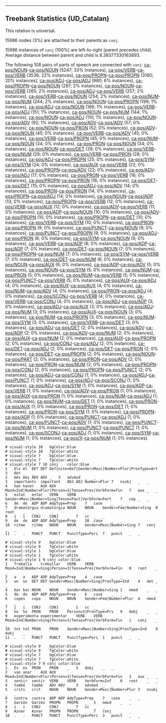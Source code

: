 

--------------------------------------------------------------------------------

## Treebank Statistics (UD_Catalan)

This relation is universal.

15986 nodes (3%) are attached to their parents as `conj`.

15986 instances of `conj` (100%) are left-to-right (parent precedes child).
Average distance between parent and child is 8.38377330163893.

The following 108 pairs of parts of speech are connected with `conj`: [ca-pos/NOUN]()-[ca-pos/NOUN]() (5247; 33% instances), [ca-pos/VERB]()-[ca-pos/VERB]() (3536; 22% instances), [ca-pos/PROPN]()-[ca-pos/PROPN]() (3160; 20% instances), [ca-pos/ADJ]()-[ca-pos/ADJ]() (980; 6% instances), [ca-pos/PROPN]()-[ca-pos/NOUN]() (287; 2% instances), [ca-pos/NOUN]()-[ca-pos/VERB]() (265; 2% instances), [ca-pos/ADJ]()-[ca-pos/VERB]() (257; 2% instances), [ca-pos/VERB]()-[ca-pos/NOUN]() (254; 2% instances), [ca-pos/NUM]()-[ca-pos/NUM]() (244; 2% instances), [ca-pos/NOUN]()-[ca-pos/PROPN]() (199; 1% instances), [ca-pos/ADJ]()-[ca-pos/NOUN]() (166; 1% instances), [ca-pos/VERB]()-[ca-pos/ADJ]() (151; 1% instances), [ca-pos/NOUN]()-[ca-pos/NUM]() (144; 1% instances), [ca-pos/NOUN]()-[ca-pos/ADJ]() (110; 1% instances), [ca-pos/NOUN]()-[ca-pos/ADV]() (92; 1% instances), [ca-pos/ADV]()-[ca-pos/ADV]() (57; 0% instances), [ca-pos/NOUN]()-[ca-pos/PRON]() (52; 0% instances), [ca-pos/ADV]()-[ca-pos/NOUN]() (45; 0% instances), [ca-pos/VERB]()-[ca-pos/ADV]() (45; 0% instances), [ca-pos/VERB]()-[ca-pos/PROPN]() (45; 0% instances), [ca-pos/NUM]()-[ca-pos/NOUN]() (34; 0% instances), [ca-pos/PRON]()-[ca-pos/NOUN]() (34; 0% instances), [ca-pos/NOUN]()-[ca-pos/DET]() (29; 0% instances), [ca-pos/VERB]()-[ca-pos/NUM]() (29; 0% instances), [ca-pos/VERB]()-[ca-pos/PRON]() (28; 0% instances), [ca-pos/ADJ]()-[ca-pos/PROPN]() (25; 0% instances), [ca-pos/SYM]()-[ca-pos/SYM]() (24; 0% instances), [ca-pos/AUX]()-[ca-pos/VERB]() (22; 0% instances), [ca-pos/PROPN]()-[ca-pos/ADV]() (22; 0% instances), [ca-pos/ADV]()-[ca-pos/ADJ]() (17; 0% instances), [ca-pos/PRON]()-[ca-pos/VERB]() (16; 0% instances), [ca-pos/PROPN]()-[ca-pos/PRON]() (16; 0% instances), [ca-pos/DET]()-[ca-pos/DET]() (15; 0% instances), [ca-pos/ADJ]()-[ca-pos/ADV]() (14; 0% instances), [ca-pos/PRON]()-[ca-pos/PRON]() (14; 0% instances), [ca-pos/PROPN]()-[ca-pos/ADJ]() (14; 0% instances), [ca-pos/NOUN]()-[ca-pos/ADP]() (13; 0% instances), [ca-pos/PROPN]()-[ca-pos/VERB]() (12; 0% instances), [ca-pos/VERB]()-[ca-pos/AUX]() (12; 0% instances), [ca-pos/ADV]()-[ca-pos/VERB]() (11; 0% instances), [ca-pos/ADP]()-[ca-pos/NOUN]() (10; 0% instances), [ca-pos/ADV]()-[ca-pos/PROPN]() (10; 0% instances), [ca-pos/PROPN]()-[ca-pos/DET]() (10; 0% instances), [ca-pos/VERB]()-[ca-pos/SYM]() (10; 0% instances), [ca-pos/PRON]()-[ca-pos/PROPN]() (9; 0% instances), [ca-pos/PUNCT]()-[ca-pos/NOUN]() (9; 0% instances), [ca-pos/PUNCT]()-[ca-pos/PROPN]() (9; 0% instances), [ca-pos/ADJ]()-[ca-pos/PRON]() (8; 0% instances), [ca-pos/SYM]()-[ca-pos/NOUN]() (8; 0% instances), [ca-pos/VERB]()-[ca-pos/ADP]() (8; 0% instances), [ca-pos/ADP]()-[ca-pos/ADP]() (7; 0% instances), [ca-pos/DET]()-[ca-pos/NOUN]() (7; 0% instances), [ca-pos/PROPN]()-[ca-pos/NUM]() (7; 0% instances), [ca-pos/SYM]()-[ca-pos/VERB]() (7; 0% instances), [ca-pos/DET]()-[ca-pos/NUM]() (6; 0% instances), [ca-pos/NOUN]()-[ca-pos/AUX]() (6; 0% instances), [ca-pos/ADP]()-[ca-pos/ADV]() (5; 0% instances), [ca-pos/NOUN]()-[ca-pos/SYM]() (5; 0% instances), [ca-pos/NUM]()-[ca-pos/PRON]() (5; 0% instances), [ca-pos/NUM]()-[ca-pos/VERB]() (5; 0% instances), [ca-pos/PUNCT]()-[ca-pos/VERB]() (5; 0% instances), [ca-pos/AUX]()-[ca-pos/ADJ]() (4; 0% instances), [ca-pos/AUX]()-[ca-pos/AUX]() (4; 0% instances), [ca-pos/NUM]()-[ca-pos/ADV]() (4; 0% instances), [ca-pos/PRON]()-[ca-pos/ADJ]() (4; 0% instances), [ca-pos/SCONJ]()-[ca-pos/VERB]() (4; 0% instances), [ca-pos/VERB]()-[ca-pos/CONJ]() (4; 0% instances), [ca-pos/ADJ]()-[ca-pos/ADP]() (3; 0% instances), [ca-pos/ADJ]()-[ca-pos/AUX]() (3; 0% instances), [ca-pos/ADJ]()-[ca-pos/NUM]() (3; 0% instances), [ca-pos/AUX]()-[ca-pos/NOUN]() (3; 0% instances), [ca-pos/NUM]()-[ca-pos/PROPN]() (3; 0% instances), [ca-pos/NUM]()-[ca-pos/SYM]() (3; 0% instances), [ca-pos/VERB]()-[ca-pos/DET]() (3; 0% instances), [ca-pos/ADJ]()-[ca-pos/DET]() (2; 0% instances), [ca-pos/ADV]()-[ca-pos/ADP]() (2; 0% instances), [ca-pos/ADV]()-[ca-pos/NUM]() (2; 0% instances), [ca-pos/AUX]()-[ca-pos/NUM]() (2; 0% instances), [ca-pos/AUX]()-[ca-pos/PROPN]() (2; 0% instances), [ca-pos/CONJ]()-[ca-pos/ADJ]() (2; 0% instances), [ca-pos/DET]()-[ca-pos/ADJ]() (2; 0% instances), [ca-pos/DET]()-[ca-pos/PRON]() (2; 0% instances), [ca-pos/DET]()-[ca-pos/PROPN]() (2; 0% instances), [ca-pos/NOUN]()-[ca-pos/PART]() (2; 0% instances), [ca-pos/PRON]()-[ca-pos/ADV]() (2; 0% instances), [ca-pos/PRON]()-[ca-pos/NUM]() (2; 0% instances), [ca-pos/PROPN]()-[ca-pos/CONJ]() (2; 0% instances), [ca-pos/PROPN]()-[ca-pos/PUNCT]() (2; 0% instances), [ca-pos/ADJ]()-[ca-pos/CONJ]() (1; 0% instances), [ca-pos/ADJ]()-[ca-pos/PUNCT]() (1; 0% instances), [ca-pos/ADJ]()-[ca-pos/SCONJ]() (1; 0% instances), [ca-pos/ADJ]()-[ca-pos/SYM]() (1; 0% instances), [ca-pos/ADP]()-[ca-pos/VERB]() (1; 0% instances), [ca-pos/ADV]()-[ca-pos/PRON]() (1; 0% instances), [ca-pos/AUX]()-[ca-pos/PRON]() (1; 0% instances), [ca-pos/NUM]()-[ca-pos/ADJ]() (1; 0% instances), [ca-pos/NUM]()-[ca-pos/DET]() (1; 0% instances), [ca-pos/PRON]()-[ca-pos/AUX]() (1; 0% instances), [ca-pos/PRON]()-[ca-pos/DET]() (1; 0% instances), [ca-pos/PRON]()-[ca-pos/SYM]() (1; 0% instances), [ca-pos/PROPN]()-[ca-pos/ADP]() (1; 0% instances), [ca-pos/PUNCT]()-[ca-pos/ADJ]() (1; 0% instances), [ca-pos/PUNCT]()-[ca-pos/ADV]() (1; 0% instances), [ca-pos/PUNCT]()-[ca-pos/NUM]() (1; 0% instances), [ca-pos/PUNCT]()-[ca-pos/PUNCT]() (1; 0% instances), [ca-pos/SCONJ]()-[ca-pos/ADJ]() (1; 0% instances), [ca-pos/SYM]()-[ca-pos/NUM]() (1; 0% instances), [ca-pos/X]()-[ca-pos/NUM]() (1; 0% instances).


~~~ conllu
# visual-style 10	bgColor:blue
# visual-style 10	fgColor:white
# visual-style 7	bgColor:blue
# visual-style 7	fgColor:white
# visual-style 7 10 conj	color:blue
1	Els	el	DET	DET	Definite=Def|Gender=Masc|Number=Plur|PronType=Art	3	det	_	_
2	més	més	ADV	ADV	_	3	advmod	_	_
3	importants	important	ADJ	ADJ	Number=Plur	7	nsubj	_	_
4	han	haver	AUX	AUX	Mood=Ind|Number=Plur|Person=3|Tense=Pres|VerbForm=Fin	7	aux	_	_
5	estat	estar	VERB	VERB	Gender=Masc|Number=Sing|Tense=Past|VerbForm=Part	7	cop	_	_
6	de	de	ADP	ADP	AdpType=Prep	7	case	_	_
7	dramatúrgia	dramatúrgia	NOUN	NOUN	Gender=Fem|Number=Sing	0	root	_	_
8	i	i	CONJ	CONJ	_	7	cc	_	_
9	de	de	ADP	ADP	AdpType=Prep	10	case	_	_
10	ritme	ritme	NOUN	NOUN	Gender=Masc|Number=Sing	7	conj	_	_
11	.	.	PUNCT	PUNCT	PunctType=Peri	7	punct	_	_

~~~


~~~ conllu
# visual-style 9	bgColor:blue
# visual-style 9	fgColor:white
# visual-style 1	bgColor:blue
# visual-style 1	fgColor:white
# visual-style 1 9 conj	color:blue
1	Treballa	treballar	VERB	VERB	Mood=Ind|Number=Sing|Person=3|Tense=Pres|VerbForm=Fin	0	root	_	_
2	a	a	ADP	ADP	AdpType=Prep	4	case	_	_
3	un	un	DET	DET	Gender=Masc|Number=Sing|PronType=Ind	4	det	_	_
4	bar	bar	NOUN	NOUN	Gender=Masc|Number=Sing	1	nmod	_	_
5	de	de	ADP	ADP	AdpType=Prep	6	case	_	_
6	copes	copa	NOUN	NOUN	Gender=Fem|Number=Plur	4	nmod	_	_
7	i	i	CONJ	CONJ	_	1	cc	_	_
8	ho	ho	PRON	PRON	Person=3|PronType=Prs	9	dobj	_	_
9	experimenta	experimentar	VERB	VERB	Mood=Ind|Number=Sing|Person=3|Tense=Pres|VerbForm=Fin	1	conj	_	_
10	tot	tot	PRON	PRON	Gender=Masc|Number=Sing|PronType=Ind	9	dobj	_	_
11	.	.	PUNCT	PUNCT	PunctType=Peri	1	punct	_	_

~~~


~~~ conllu
# visual-style 9	bgColor:blue
# visual-style 9	fgColor:white
# visual-style 7	bgColor:blue
# visual-style 7	fgColor:white
# visual-style 7 9 conj	color:blue
1	Es	es	PRON	PRON	_	3	dobj	_	_
2	van	anar	AUX	AUX	Mood=Ind|Number=Plur|Person=3|Tense=Pres|VerbForm=Fin	3	aux	_	_
3	sentir	sentir	VERB	VERB	VerbForm=Inf	0	root	_	_
4	també	també	ADV	ADV	_	3	advmod	_	_
5	crits	crit	NOUN	NOUN	Gender=Masc|Number=Plur	3	nsubj	_	_
6	contra	contra	ADP	ADP	AdpType=Prep	7	case	_	_
7	Garzón	Garzón	PROPN	PROPN	_	5	nmod	_	_
8	i	i	CONJ	CONJ	_	7	cc	_	_
9	Aznar	Aznar	PROPN	PROPN	_	7	conj	_	_
10	.	.	PUNCT	PUNCT	PunctType=Peri	3	punct	_	_

~~~


